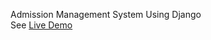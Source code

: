Admission Management System Using Django <br>
See 
<a href=https://amsproject00.pythonanywhere.com>Live Demo</a>

